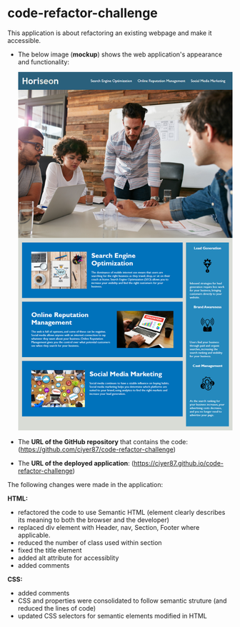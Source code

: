 # code-refactor-challenge

This application is about refactoring an existing webpage and make it accessible.  

* The below image (**mockup**) shows the web application's appearance and functionality:

  ![A website with a navigation, a hero image, sections on the left and center and a footer](assets/images/challenge1-screenshot.png)
  
*  The **URL of the GitHub repository** that contains the code: (https://github.com/ciyer87/code-refactor-challenge) 
*  The **URL of the deployed application**: (https://ciyer87.github.io/code-refactor-challenge)

The following changes were made in the application:

**HTML:**


* refactored the code to use Semantic HTML (element clearly describes its meaning to both the browser and the developer)
* replaced div element with Header, nav, Section, Footer where applicable.
* reduced the number of class used within section
* fixed the title element
* added alt attribute for accessiblity
* added comments


**CSS:**

* added comments
* CSS and properties were consolidated to follow semantic struture (and reduced the lines of code)
* updated CSS selectors for semantic elements modified in HTML

